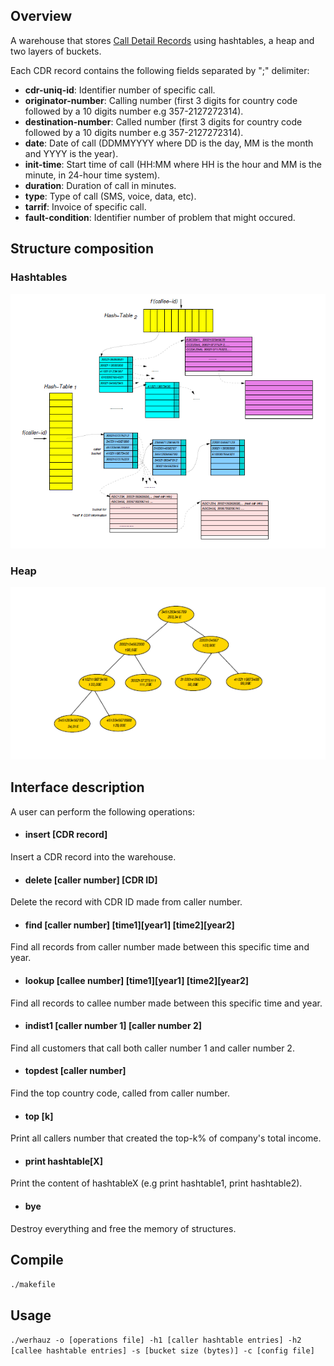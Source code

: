 ## Overview

A warehouse that stores [Call Detail Records](https://en.wikipedia.org/wiki/Call_detail_record) using hashtables, a heap and two layers of buckets.
<br />

Each CDR record contains the following fields separated by ";" delimiter:
- **cdr-uniq-id**: Identifier number of specific call.
- **originator-number**: Calling number (first 3 digits for country code followed by a 10 digits number e.g 357-2127272314).
- **destination-number**: Called number (first 3 digits for country code followed by a 10 digits number e.g 357-2127272314).
- **date**: Date of call (DDMMYYYY where DD is the day, MM is the month and YYYY is the year).
- **init-time**: Start time of call (HH:MM where HH is the hour and MM is the minute, in 24-hour time system).
- **duration**: Duration of call in minutes.
- **type**: Type of call (SMS, voice, data, etc).
- **tarrif**: Invoice of specific call.
- **fault-condition**: Identifier number of problem that might occured.



## Structure composition

### Hashtables

![Hashtables](https://github.com/chanioxaris/Warehouse-CDR/blob/master/img/structure.png)

### Heap


![Heap](https://github.com/chanioxaris/Warehouse-CDR/blob/master/img/heap.png)

## Interface description

A user can perform the following operations:
- #### insert [CDR record]
Insert a CDR record into the warehouse.
- #### delete [caller number] [CDR ID]
Delete the record with CDR ID made from caller number.
- #### find [caller number] [time1][year1] [time2][year2]
Find all records from caller number made between this specific time and year.
- #### lookup [callee number] [time1][year1] [time2][year2]
Find all records to callee number made between this specific time and year.
- #### indist1 [caller number 1] [caller number 2]
Find all customers that call both caller number 1 and caller number 2.
- #### topdest [caller number]
Find the top country code, called from caller number.
- #### top [k]
Print all callers number that created the top-k% of company's total income.
- #### print hashtable[X]
Print the content of hashtableX (e.g print hashtable1, print hashtable2).
- #### bye
Destroy everything and free the memory of structures.


## Compile

`./makefile`

## Usage

`./werhauz -o [operations file] -h1 [caller hashtable entries] -h2 [callee hashtable entries] -s [bucket size (bytes)] -c [config file]`
